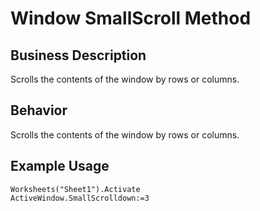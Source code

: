 # Window SmallScroll Method

## Business Description
Scrolls the contents of the window by rows or columns.

## Behavior
Scrolls the contents of the window by rows or columns.

## Example Usage
```vba
Worksheets("Sheet1").Activate 
ActiveWindow.SmallScrolldown:=3
```